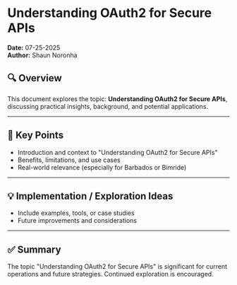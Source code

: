 # Understanding OAuth2 for Secure APIs

**Date:** 07-25-2025  
**Author:** Shaun Noronha

## 🔍 Overview

This document explores the topic: **Understanding OAuth2 for Secure APIs**, discussing practical insights, background, and potential applications.

---

## 📌 Key Points

- Introduction and context to "Understanding OAuth2 for Secure APIs"
- Benefits, limitations, and use cases
- Real-world relevance (especially for Barbados or Bimride)

---

## 💡 Implementation / Exploration Ideas

- Include examples, tools, or case studies
- Future improvements and considerations

---

## ✅ Summary

The topic "Understanding OAuth2 for Secure APIs" is significant for current operations and future strategies. Continued exploration is encouraged.

